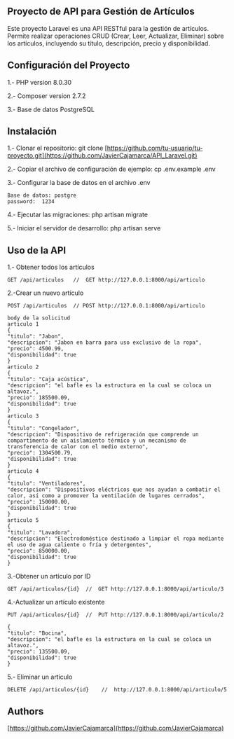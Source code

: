## Proyecto de API para Gestión de Artículos

Este proyecto Laravel es una API RESTful para la gestión de artículos. Permite realizar operaciones CRUD (Crear, Leer, Actualizar, Eliminar) sobre los artículos, incluyendo su título, descripción, precio y disponibilidad.

## Configuración del Proyecto

1.- PHP version 8.0.30

2.- Composer version 2.7.2

3.- Base de datos PostgreSQL
## Instalación
  
1.- Clonar el repositorio: git clone [https://github.com/tu-usuario/tu-proyecto.git](https://github.com/JavierCajamarca/API_Laravel.git)

2.- Copiar el archivo de configuración de ejemplo: cp .env.example .env

3.- Configurar la base de datos en el archivo .env

    Base de datos: postgre  
    password:  1234

4.- Ejecutar las migraciones: php artisan migrate

5.- Iniciar el servidor de desarrollo: php artisan serve


## Uso de la API

1.- Obtener todos los artículos

    GET /api/articulos   //  GET http://127.0.0.1:8000/api/articulo

2.-Crear un nuevo artículo

    POST /api/articulos  // POST http://127.0.0.1:8000/api/articulo
    
    body de la solicitud 
    articulo 1
    {
    "titulo": "Jabon",
    "descripcion": "Jabon en barra para uso exclusivo de la ropa",
    "precio": 4500.99,
    "disponibilidad": true
    }
    articulo 2
    {
    "titulo": "Caja acústica",
    "descripcion": "el bafle es la estructura en la cual se coloca un altavoz.",
    "precio": 185500.09,
    "disponibilidad": true
    }
    articulo 3
    {
    "titulo": "Congelador",
    "descripcion": "Dispositivo de refrigeración que comprende un compartimento de un aislamiento térmico y un mecanismo de transferencia de calor con el medio externo",
    "precio": 1304500.79,
    "disponibilidad": true
    }
    articulo 4
    {
    "titulo": "Ventiladores",
    "descripcion": "Dispositivos eléctricos que nos ayudan a combatir el calor, así como a promover la ventilación de lugares cerrados",
    "precio": 150000.00,
    "disponibilidad": true
    }
    articulo 5
    {
    "titulo": "Lavadora",
    "descripcion": "Electrodoméstico destinado a limpiar el ropa mediante el uso de agua caliente o fría y detergentes",
    "precio": 850000.00,
    "disponibilidad": true
    }

3.-Obtener un artículo por ID

    GET /api/articulos/{id}  //  GET http://127.0.0.1:8000/api/articulo/3
    
4.-Actualizar un artículo existente

    PUT /api/articulos/{id}  //  PUT http://127.0.0.1:8000/api/articulo/2

    {
    "titulo": "Bocina",
    "descripcion": "el bafle es la estructura en la cual se coloca un altavoz.",
    "precio": 135500.09,
    "disponibilidad": true
    }
    
5.- Eliminar un artículo

    DELETE /api/articulos/{id}    //  http://127.0.0.1:8000/api/articulo/5


## Authors
[https://github.com/JavierCajamarca](https://github.com/JavierCajamarca)











